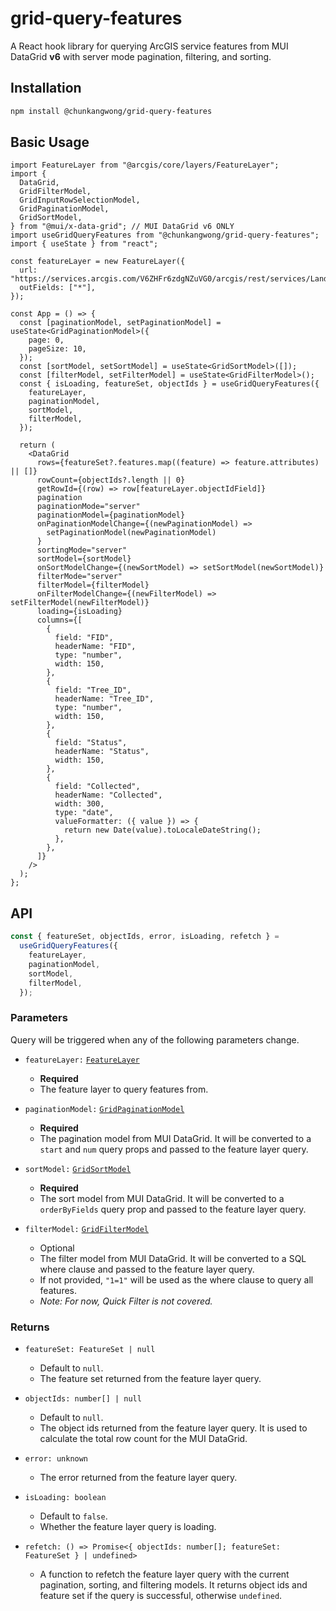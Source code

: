 # grid-query-features

A React hook library for querying ArcGIS service features from MUI DataGrid **v6** with server mode pagination, filtering, and sorting.

## Installation

```bash
npm install @chunkangwong/grid-query-features
```

## Basic Usage

```tsx
import FeatureLayer from "@arcgis/core/layers/FeatureLayer";
import {
  DataGrid,
  GridFilterModel,
  GridInputRowSelectionModel,
  GridPaginationModel,
  GridSortModel,
} from "@mui/x-data-grid"; // MUI DataGrid v6 ONLY
import useGridQueryFeatures from "@chunkangwong/grid-query-features";
import { useState } from "react";

const featureLayer = new FeatureLayer({
  url: "https://services.arcgis.com/V6ZHFr6zdgNZuVG0/arcgis/rest/services/Landscape_Trees/FeatureServer/0",
  outFields: ["*"],
});

const App = () => {
  const [paginationModel, setPaginationModel] = useState<GridPaginationModel>({
    page: 0,
    pageSize: 10,
  });
  const [sortModel, setSortModel] = useState<GridSortModel>([]);
  const [filterModel, setFilterModel] = useState<GridFilterModel>();
  const { isLoading, featureSet, objectIds } = useGridQueryFeatures({
    featureLayer,
    paginationModel,
    sortModel,
    filterModel,
  });

  return (
    <DataGrid
      rows={featureSet?.features.map((feature) => feature.attributes) || []}
      rowCount={objectIds?.length || 0}
      getRowId={(row) => row[featureLayer.objectIdField]}
      pagination
      paginationMode="server"
      paginationModel={paginationModel}
      onPaginationModelChange={(newPaginationModel) =>
        setPaginationModel(newPaginationModel)
      }
      sortingMode="server"
      sortModel={sortModel}
      onSortModelChange={(newSortModel) => setSortModel(newSortModel)}
      filterMode="server"
      filterModel={filterModel}
      onFilterModelChange={(newFilterModel) => setFilterModel(newFilterModel)}
      loading={isLoading}
      columns={[
        {
          field: "FID",
          headerName: "FID",
          type: "number",
          width: 150,
        },
        {
          field: "Tree_ID",
          headerName: "Tree_ID",
          type: "number",
          width: 150,
        },
        {
          field: "Status",
          headerName: "Status",
          width: 150,
        },
        {
          field: "Collected",
          headerName: "Collected",
          width: 300,
          type: "date",
          valueFormatter: ({ value }) => {
            return new Date(value).toLocaleDateString();
          },
        },
      ]}
    />
  );
};
```

## API

```ts
const { featureSet, objectIds, error, isLoading, refetch } =
  useGridQueryFeatures({
    featureLayer,
    paginationModel,
    sortModel,
    filterModel,
  });
```

### Parameters

Query will be triggered when any of the following parameters change.

- `featureLayer:` [`FeatureLayer`](https://developers.arcgis.com/javascript/latest/api-reference/esri-layers-FeatureLayer.html)

  - **Required**
  - The feature layer to query features from.

- `paginationModel:` [`GridPaginationModel`](https://mui.com/x/api/data-grid/data-grid/#DataGrid-prop-paginationModel)

  - **Required**
  - The pagination model from MUI DataGrid. It will be converted to a `start` and `num` query props and passed to the feature layer query.

- `sortModel:` [`GridSortModel`](https://mui.com/x/api/data-grid/data-grid/#DataGrid-prop-sortModel)

  - **Required**
  - The sort model from MUI DataGrid. It will be converted to a `orderByFields` query prop and passed to the feature layer query.

- `filterModel:` [`GridFilterModel`](https://mui.com/x/api/data-grid/data-grid/#DataGrid-prop-filterModel)

  - Optional
  - The filter model from MUI DataGrid. It will be converted to a SQL where clause and passed to the feature layer query.
  - If not provided, `"1=1"` will be used as the where clause to query all features.
  - _Note: For now, Quick Filter is not covered._

### Returns

- `featureSet: FeatureSet | null`

  - Default to `null`.
  - The feature set returned from the feature layer query.

- `objectIds: number[] | null`

  - Default to `null`.
  - The object ids returned from the feature layer query. It is used to calculate the total row count for the MUI DataGrid.

- `error: unknown`

  - The error returned from the feature layer query.

- `isLoading: boolean`

  - Default to `false`.
  - Whether the feature layer query is loading.

- `refetch: () => Promise<{ objectIds: number[]; featureSet: FeatureSet } | undefined>`

  - A function to refetch the feature layer query with the current pagination, sorting, and filtering models. It returns object ids and feature set if the query is successful, otherwise `undefined`.
